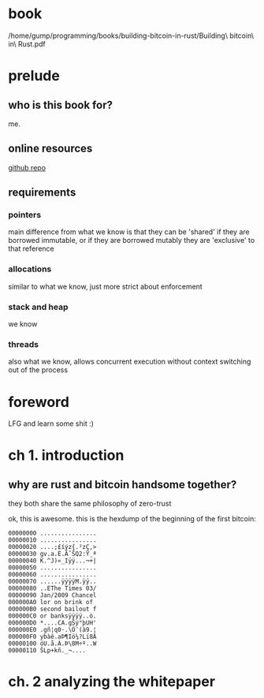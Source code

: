 # book
/home/gump/programming/books/building-bitcoin-in-rust/Building\ bitcoin\ in\ Rust.pdf
# prelude
## who is this book for?
me.
## online resources
[github repo](https://github.com/braiins/building-bitcoin-in-rust)
## requirements
### pointers
main difference from what we know is that they can be 'shared' if they are borrowed immutable, or if they are borrowed mutably they are 'exclusive' to that reference
### allocations
similar to what we know, just more strict about enforcement
### stack and heap
we know
### threads
also what we know, allows concurrent execution without context switching out of the process
# foreword
LFG and learn some shit :)
# ch 1. introduction
## why are rust and bitcoin handsome together?
they both share the same philosophy of zero-trust

ok, this is awesome. this is the hexdump of the beginning of the first bitcoin:
```
00000000 ................
00000010 ................
00000020 ....;£íýz{.²zÇ,>
00000030 gv.a.È.ÃˆŠQ2:Ÿ¸ª
00000040 K.^J)«_Iÿÿ...¬+|
00000050 ................
00000060 ................
00000070 ......ÿÿÿÿM.ÿÿ..
00000080 ..EThe Times 03/
00000090 Jan/2009 Chancel
000000A0 lor on brink of 
000000B0 second bailout f
000000C0 or banksÿÿÿÿ..ò.
000000D0 *....CA.gŠý°þUH'
000000E0 .gñ¦q0·.\Ö¨(à9.¦
000000F0 ybàê.aÞ¶Iö¼?Lï8Ä
00000100 óU.å.Á.Þ\8M÷º..W
00000110 ŠLp+kñ._¬....
```
# ch. 2 analyzing the whitepaper
